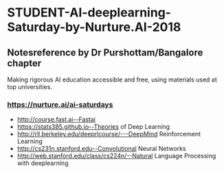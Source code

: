 # STUDENT-AI-deeplearning-Saturday-by-Nurture.AI-2018 
## Notesreference by Dr Purshottam/Bangalore chapter
Making rigorous AI education accessible and free, using materials used at top universities.

### https://nurture.ai/ai-saturdays
* http://course.fast.ai--Fastai
* https://stats385.github.io--Theories of Deep Learning
* http://rll.berkeley.edu/deeprlcourse/---DeepMind Reinforcement Learning 
* http://cs231n.stanford.edu--Convolutional Neural Networks
* http://web.stanford.edu/class/cs224n/--Natural Language Processing with deeplearning


